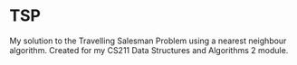 # TSP
My solution to the Travelling Salesman Problem using a nearest neighbour algorithm.
Created for my CS211 Data Structures and Algorithms 2 module.
